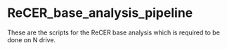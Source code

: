 # ReCER_base_analysis_pipeline
These are the scripts for the ReCER base analysis which is required to be done on N drive. 
